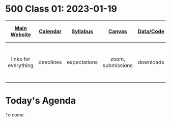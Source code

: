 # 500 Class 01: 2023-01-19

[Main Website](https://thomaselove.github.io/500-2023/) | [Calendar](https://thomaselove.github.io/500-2023/calendar.html) | [Syllabus](https://thomaselove.github.io/500-syllabus-2023) | [Canvas](https://canvas.case.edu) | [Data/Code](https://github.com/THOMASELOVE/500-data) | For help, email
:-----------: | :--------------: | :----------: | :---------: | :-------------: | :-----------: 
links for everything | deadlines | expectations | zoom, submissions | downloads | `Thomas` dot `Love` at `case dot edu`

# Today's Agenda

To come.
